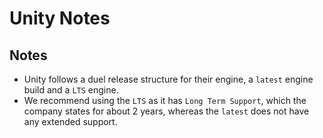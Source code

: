 ---
---

# Unity Notes

## Notes

- Unity follows a duel release structure for their engine, a `latest` engine build and a `LTS` engine.
- We recommend using the `LTS` as it has `Long Term Support`, which the company states for about 2 years, whereas the `latest` does not have any extended support.
